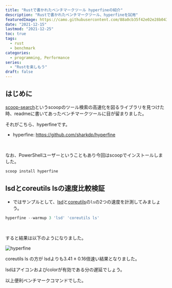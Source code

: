 ```yaml
---
title: "Rustで書かれたベンチマークツール hyperfineの紹介"
description: "Rustで書かれたベンチマークツール、hyperfineを試用"
featuredImage: https://camo.githubusercontent.com/88a0cb35f42e02e28b0433d4b5e0029e52e723d8feb8df753e1ed06a5161db56/68747470733a2f2f692e696d6775722e636f6d2f7a31394f5978452e676966
date: "2021-12-15"
lastmod: "2021-12-25"
toc: true
tags:
  - rust
  - benchmark
categories:
  - programming, Performance
series:
  - "Rustを楽しもう"
draft: false
---
```


## はじめに

[scoop-search](https://github.com/shilangyu/scoop-search)というscoopのツール検索の高速化を図るライブラリを見つけた時、readmeに書いてあったベンチマークツールに目が留まりました。

それがこちら、hyperfineです。

- hyperfine: <https://github.com/sharkdp/hyperfine>

<br/>

なお、PowerShellユーザーということもあり今回はscoopでインストールしました。

```powerShell
scoop install hyperfine
```

## lsdとcoreutils lsの速度比較検証

- ではサンプルとして、[lsd](https://github.com/Peltoche/lsd)と[coreutils](https://github.com/uutils/coreutils)の`ls`の2つの速度を計測してみましょう。

```powerShell
hyperfine --warmup 3 'lsd' 'coreutils ls'
```

<br/>

すると結果は以下のようになりました。

![hyperfine](/images/programming/rust/hyperfine.webp)

coreutils ls の方が lsdよりも3.41 ± 0.16倍速い結果となりました。

lsdはアイコンおよびcolorが有効である分の遅延でしょう。

以上便利ベンチマークコマンドでした。
